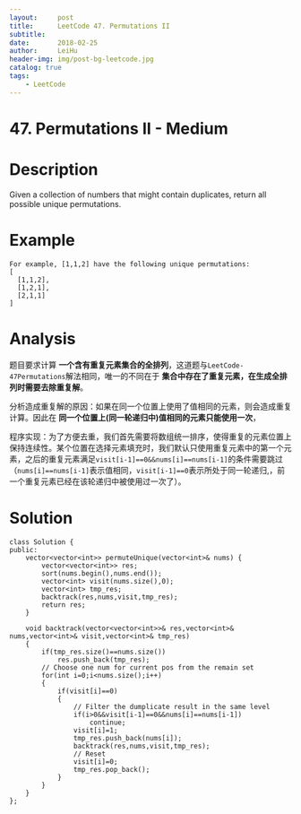 ```yaml
---
layout:     post
title:      LeetCode 47. Permutations II
subtitle:   
date:       2018-02-25
author:     LeiHu
header-img: img/post-bg-leetcode.jpg
catalog: true
tags:
    - LeetCode
---
```

# 47. Permutations II - Medium

# Description
Given a collection of numbers that might contain duplicates, return all possible unique permutations.

# Example
```
For example, [1,1,2] have the following unique permutations:
[
  [1,1,2],
  [1,2,1],
  [2,1,1]
]
```

# Analysis
题目要求计算 **一个含有重复元素集合的全排列**，这道题与`LeetCode-47Permutations`解法相同，唯一的不同在于 **集合中存在了重复元素，在生成全排列时需要去除重复解**。

分析造成重复解的原因：如果在同一个位置上使用了值相同的元素，则会造成重复计算。因此在 **同一个位置上(同一轮递归中)值相同的元素只能使用一次**，

程序实现：为了方便去重，我们首先需要将数组统一排序，使得重复的元素位置上保持连续性。某个位置在选择元素填充时，我们默认只使用重复元素中的第一个元素，之后的重复元素满足`visit[i-1]==0&&nums[i]==nums[i-1]`的条件需要跳过（`nums[i]==nums[i-1]`表示值相同，`visit[i-1]==0`表示所处于同一轮递归,，前一个重复元素已经在该轮递归中被使用过一次了）。

# Solution
```
class Solution {
public:
    vector<vector<int>> permuteUnique(vector<int>& nums) {
        vector<vector<int>> res;
        sort(nums.begin(),nums.end());
        vector<int> visit(nums.size(),0);
        vector<int> tmp_res;
        backtrack(res,nums,visit,tmp_res);
        return res;
    }

    void backtrack(vector<vector<int>>& res,vector<int>& nums,vector<int>& visit,vector<int>& tmp_res)
    {
        if(tmp_res.size()==nums.size())
            res.push_back(tmp_res);
        // Choose one num for current pos from the remain set
        for(int i=0;i<nums.size();i++)
        {
            if(visit[i]==0)
            {
                // Filter the dumplicate result in the same level
                if(i>0&&visit[i-1]==0&&nums[i]==nums[i-1])
                    continue;
                visit[i]=1;
                tmp_res.push_back(nums[i]);
                backtrack(res,nums,visit,tmp_res);
                // Reset
                visit[i]=0;
                tmp_res.pop_back();
            }
        }
    }
};
```
